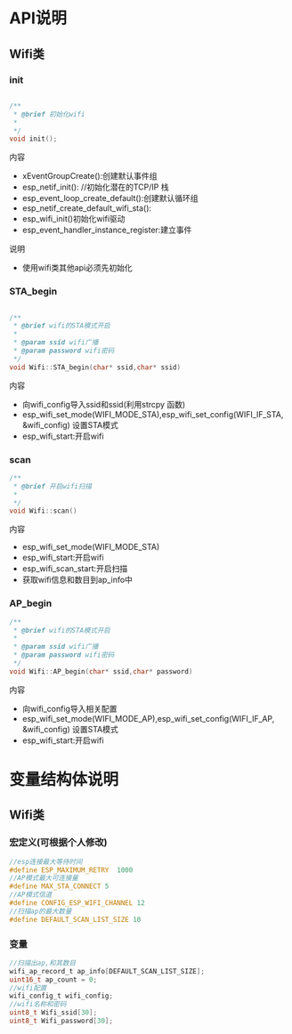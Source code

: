 # API说明

## Wifi类

### init

```c

/**
 * @brief 初始化wifi
 * 
 */
void init();
```

内容

- xEventGroupCreate():创建默认事件组
- esp_netif_init(): //初始化潜在的TCP/IP 栈
- esp_event_loop_create_default():创建默认循环组
- esp_netif_create_default_wifi_sta():
- esp_wifi_init()初始化wifi驱动
- esp_event_handler_instance_register:建立事件

说明

- 使用wifi类其他api必须先初始化

### STA_begin

```c

/**
 * @brief wifi的STA模式开启
 * 
 * @param ssid wifi广播
 * @param password wifi密码
 */
void Wifi::STA_begin(char* ssid,char* ssid)
```

内容

- 向wifi_config导入ssid和ssid(利用strcpy 函数)
- esp_wifi_set_mode(WIFI_MODE_STA),esp_wifi_set_config(WIFI_IF_STA, &wifi_config) 设置STA模式
- esp_wifi_start:开启wifi

### scan

``` c
/**
 * @brief 开启wifi扫描
 * 
 */
void Wifi::scan()
```

内容

- esp_wifi_set_mode(WIFI_MODE_STA)
- esp_wifi_start:开启wifi
- esp_wifi_scan_start:开启扫描
- 获取wifi信息和数目到ap_info中

### AP_begin

```c
/**
 * @brief wifi的STA模式开启
 * 
 * @param ssid wifi广播
 * @param password wifi密码
 */
void Wifi::AP_begin(char* ssid,char* password)
```

内容

- 向wifi_config导入相关配置
- esp_wifi_set_mode(WIFI_MODE_AP),esp_wifi_set_config(WIFI_IF_AP, &wifi_config) 设置STA模式
- esp_wifi_start:开启wifi

# 变量结构体说明

## Wifi类

### 宏定义(可根据个人修改)

``` c
//esp连接最大等待时间
#define ESP_MAXIMUM_RETRY  1000
//AP模式最大可连接量
#define MAX_STA_CONNECT 5
//AP模式信道
#define CONFIG_ESP_WIFI_CHANNEL 12
//扫描ap的最大数量
#define DEFAULT_SCAN_LIST_SIZE 10
```

### 变量

```c
//扫描出ap,和其数目
wifi_ap_record_t ap_info[DEFAULT_SCAN_LIST_SIZE];
uint16_t ap_count = 0;	
//wifi配置
wifi_config_t wifi_config;
//wifi名称和密码
uint8_t Wifi_ssid[30];
uint8_t Wifi_password[30];
```





